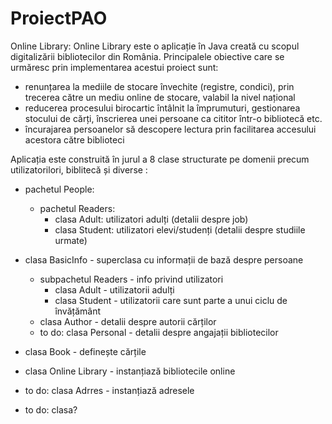 # ProiectPAO

Online Library:
Online Library este o aplicație în Java creată cu scopul digitalizării bibliotecilor din România. 
Principalele obiective care se urmăresc prin implementarea acestui proiect sunt:
 - renunțarea la mediile de stocare învechite (registre, condici), prin trecerea către un mediu online de stocare, valabil la nivel național
 - reducerea procesului birocartic întâlnit la împrumuturi, gestionarea stocului de cărți, înscrierea unei persoane ca cititor într-o bibliotecă etc.
 - încurajarea persoanelor să descopere lectura prin facilitarea accesului acestora către biblioteci
 
Aplicația este construită în jurul a 8 clase structurate pe domenii precum utilizatorilori, biblitecă și diverse :
 - pachetul People:
      - pachetul Readers:
         - clasa Adult: utilizatori adulți (detalii despre job)
         - clasa Student: utilizatori elevi/studenți (detalii despre studiile urmate)
     
 - clasa BasicInfo - superclasa cu informații de bază despre persoane
   - subpachetul Readers - info privind utilizatori
      - clasa Adult - utilizatorii adulți
      - clasa Student - utilizatorii care sunt parte a unui ciclu de învățământ
   - clasa Author - detalii despre autorii cărților
   - to do: clasa Personal - detalii despre angajații bibliotecilor
 - clasa Book - definește cărțile
 - clasa Online Library - instanțiază bibliotecile online   
 - to do: clasa Adrres - instanțiază adresele
 - to do: clasa?
   
